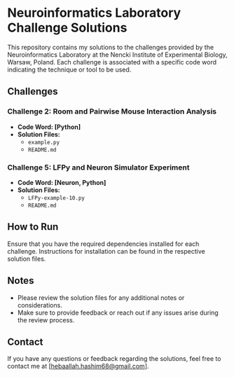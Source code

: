 # Neuroinformatics Laboratory Challenge Solutions

This repository contains my solutions to the challenges provided by the Neuroinformatics Laboratory at the Nencki Institute of Experimental Biology, Warsaw, Poland. Each challenge is associated with a specific code word indicating the technique or tool to be used.

## Challenges



### Challenge 2: Room and Pairwise Mouse Interaction Analysis
- **Code Word: [Python]**
- **Solution Files:**
  - `example.py`
  - `README.md`

### Challenge 5: LFPy and Neuron Simulator Experiment
- **Code Word: [Neuron, Python]**
- **Solution Files:**
  - `LFPy-example-10.py`
  - `README.md`

## How to Run
Ensure that you have the required dependencies installed for each challenge. Instructions for installation can be found in the respective solution files.

## Notes
- Please review the solution files for any additional notes or considerations.
- Make sure to provide feedback or reach out if any issues arise during the review process.

## Contact
If you have any questions or feedback regarding the solutions, feel free to contact me at [hebaallah.hashim68@gmail.com].
